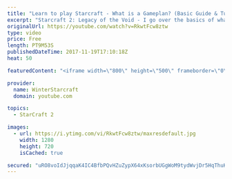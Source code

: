```yaml
---
title: "Learn to play Starcraft - What is a Gameplan? (Basic Guide & Tutorial)"
excerpt: "Starcraft 2: Legacy of the Void - I go over the basics of what a gameplan in starcraft 2 is and how to put one together.  Note this is not a guide on WHAT gameplan you should be using as each race!"
originalUrl: https://youtube.com/watch?v=RkwtFcw8ztw
type: video
price: Free
length: PT9M53S
publishedDateTime: 2017-11-19T17:10:18Z
heat: 50

featuredContent: "<iframe width=\"800\" height=\"500\" frameborder=\"0\" src=\"https://www.youtube.com/embed/RkwtFcw8ztw\" allow=\"accelerometer; autoplay; encrypted-media; gyroscope; picture-in-picture\" allowfullscreen></iframe>"

provider:
  name: WinterStarcraft
  domain: youtube.com

topics:
  - StarCraft 2

images:
  - url: https://i.ytimg.com/vi/RkwtFcw8ztw/maxresdefault.jpg
    width: 1280
    height: 720
    isCached: true

secured: "uRO8voIdJjqqaK4IC4BfbPQvHZuZypX64xKsorbUGgWoM9tydWvjDr5HqThuKkErUKn13rOO/uzWKcdj8zgNEhNC/04Ot9/DrMW/4a1upaSaZeHy6WnZTdeOtmDRWBEyd3iPlhDOINERKdLA9pxAaesHaTElDRrJMKo+/l7r/jRLCIbNNCIPy7T2r6bysbcsWGf+OH9h+EmbQKoZwxUqPQgEToaIKcKPg8viAYjfmpEf/TBrAELtBRuHIqEUc7PM1AnNmLWm/47D4RKOFyUE0cdvPk9iAsxsrYCBgp+Iic+WjaOnlR2bHwVRMI87GXfqFG1dZ7609070epzKGlOgAndgsemLJ1Hft0RfT1huRKUaFp7DBSd5yyIfjyP7JvAun9eZzwjqrimSPWNVrhK0PakBlDAmmL9SATUlkYQKbwc=;dHdGHZVslN4L3uyydGqZnQ=="
---
```


